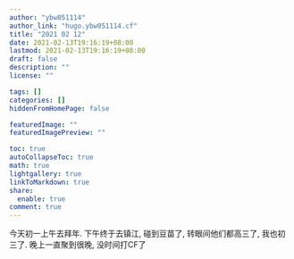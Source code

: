 ```yaml
---
author: "ybw051114"
author_link: "hugo.ybw051114.cf"
title: "2021 02 12"
date: 2021-02-13T19:16:19+08:00
lastmod: 2021-02-13T19:16:19+08:00
draft: false
description: ""
license: ""

tags: []
categories: []
hiddenFromHomePage: false

featuredImage: ""
featuredImagePreview: ""

toc: true
autoCollapseToc: true
math: true
lightgallery: true
linkToMarkdown: true
share:
  enable: true
comment: true
---
```

今天初一上午去拜年.
下午终于去镇江, 碰到豆苗了, 转眼间他们都高三了, 我也初三了.
晚上一直聚到很晚, 没时间打CF了
